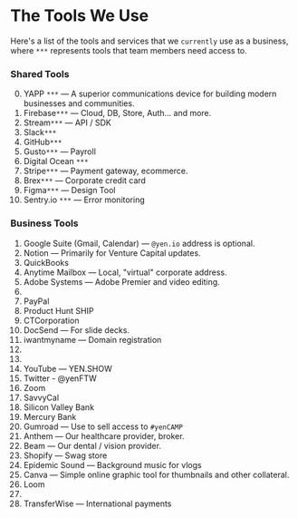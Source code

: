 # The Tools We Use

Here's a list of the tools and services that we `currently` use as a business, where `***` represents tools that team members need access to.

### Shared Tools

00. YAPP `***` — A superior communications device for building modern businesses and communities.
01. Firebase`***` — Cloud, DB, Store, Auth... and more.
02. Stream`***` — API / SDK
03. Slack`***`
04. GitHub`***`
05. Gusto`***` — Payroll
06. Digital Ocean `***`
07. Stripe`***` — Payment gateway, ecommerce.
08. Brex`***` — Corporate credit card
09. Figma`***` — Design Tool
10. Sentry.io `***` — Error monitoring

### Business Tools

01. Google Suite (Gmail, Calendar) — `@yen.io` address is optional.
02. Notion — Primarily for Venture Capital updates.
03. QuickBooks
04. Anytime Mailbox — Local, "virtual" corporate address.
05. Adobe Systems — Adobe Premier and video editing.
06. 
07. PayPal
08. Product Hunt SHIP
09. CTCorporation
10. DocSend — For slide decks.
11. iwantmyname — Domain registration
12. 
13. 
14. YouTube — YEN.SHOW
15. Twitter - @yenFTW
16. Zoom
17. SavvyCal
18. Silicon Valley Bank
19. Mercury Bank
20. Gumroad — Use to sell access to `#yenCAMP`
21. Anthem — Our healthcare provider, broker.
22. Beam — Our dental / vision provider.
23. Shopify — Swag store
24. Epidemic Sound — Background music for vlogs
25. Canva — Simple online graphic tool for thumbnails and other collateral.
26. Loom
27. 
28. TransferWise — International payments

